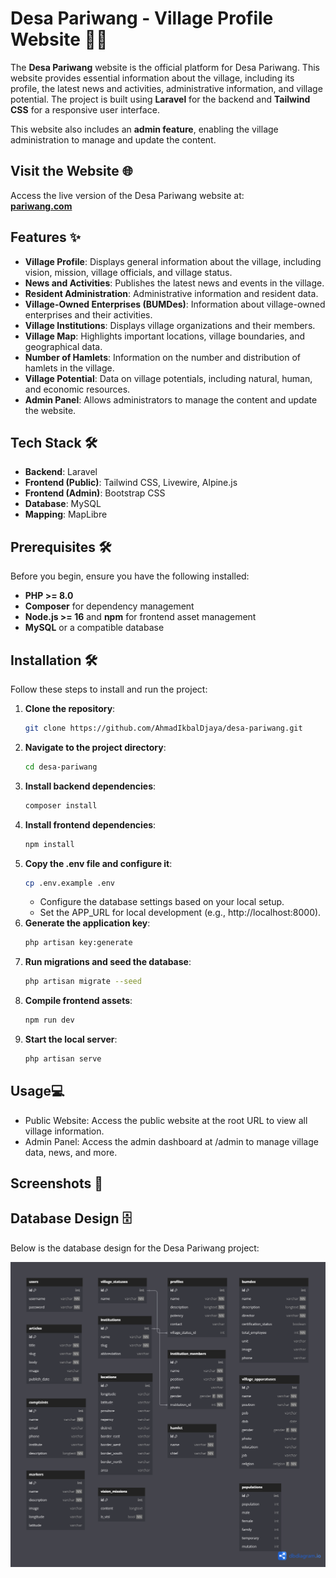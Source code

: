 # Desa Pariwang - Village Profile Website 🚜🌾

The **Desa Pariwang** website is the official platform for Desa Pariwang. This website provides essential information about the village, including its profile, the latest news and activities, administrative information, and village potential. The project is built using **Laravel** for the backend and **Tailwind CSS** for a responsive user interface.

This website also includes an **admin feature**, enabling the village administration to manage and update the content.

## Visit the Website 🌐

Access the live version of the Desa Pariwang website at:  
[**pariwang.com**](https://pariwang.com)

## Features ✨

-   **Village Profile**: Displays general information about the village, including vision, mission, village officials, and village status.
-   **News and Activities**: Publishes the latest news and events in the village.
-   **Resident Administration**: Administrative information and resident data.
-   **Village-Owned Enterprises (BUMDes)**: Information about village-owned enterprises and their activities.
-   **Village Institutions**: Displays village organizations and their members.
-   **Village Map**: Highlights important locations, village boundaries, and geographical data.
-   **Number of Hamlets**: Information on the number and distribution of hamlets in the village.
-   **Village Potential**: Data on village potentials, including natural, human, and economic resources.
-   **Admin Panel**: Allows administrators to manage the content and update the website.

## Tech Stack 🛠️

-   **Backend**: Laravel
-   **Frontend (Public)**: Tailwind CSS, Livewire, Alpine.js
-   **Frontend (Admin)**: Bootstrap CSS
-   **Database**: MySQL
-   **Mapping**: MapLibre

## Prerequisites 🛠️

Before you begin, ensure you have the following installed:

-   **PHP >= 8.0**
-   **Composer** for dependency management
-   **Node.js >= 16** and **npm** for frontend asset management
-   **MySQL** or a compatible database

## Installation 🛠️

Follow these steps to install and run the project:

1. **Clone the repository**:
    ```bash
    git clone https://github.com/AhmadIkbalDjaya/desa-pariwang.git
    ```
2. **Navigate to the project directory**:
    ```bash
    cd desa-pariwang
    ```
3. **Install backend dependencies**:
    ```bash
    composer install
    ```
4. **Install frontend dependencies**:
    ```bash
    npm install
    ```
5. **Copy the .env file and configure it**:
    ```bash
    cp .env.example .env
    ```
    - Configure the database settings based on your local setup.
    - Set the APP_URL for local development (e.g., http://localhost:8000).
6. **Generate the application key**:
    ```bash
    php artisan key:generate
    ```
7. **Run migrations and seed the database**:
    ```bash
    php artisan migrate --seed
    ```
8. **Compile frontend assets**:
    ```bash
    npm run dev
    ```
9. **Start the local server**:
    ```bash
    php artisan serve
    ```

## Usage💻

-   Public Website: Access the public website at the root URL to view all village information.
-   Admin Panel: Access the admin dashboard at /admin to manage village data, news, and more.

## Screenshots 📸


## Database Design 🗄️

Below is the database design for the Desa Pariwang project:

![Database Design](docs/database/Desa%20Pariwang.png)